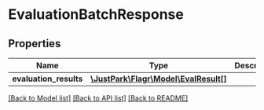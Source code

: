 # EvaluationBatchResponse

## Properties
Name | Type | Description | Notes
------------ | ------------- | ------------- | -------------
**evaluation_results** | [**\JustPark\Flagr\Model\EvalResult[]**](EvalResult.md) |  | 

[[Back to Model list]](../README.md#documentation-for-models) [[Back to API list]](../README.md#documentation-for-api-endpoints) [[Back to README]](../README.md)


